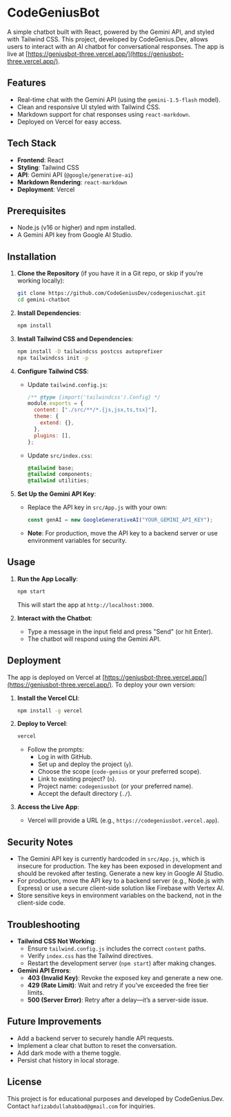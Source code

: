 # CodeGeniusBot

A simple chatbot built with React, powered by the Gemini API, and styled with Tailwind CSS. This project, developed by CodeGenius.Dev, allows users to interact with an AI chatbot for conversational responses. The app is live at [https://geniusbot-three.vercel.app/](https://geniusbot-three.vercel.app/).

## Features

- Real-time chat with the Gemini API (using the `gemini-1.5-flash` model).
- Clean and responsive UI styled with Tailwind CSS.
- Markdown support for chat responses using `react-markdown`.
- Deployed on Vercel for easy access.

## Tech Stack

- **Frontend**: React
- **Styling**: Tailwind CSS
- **API**: Gemini API (`@google/generative-ai`)
- **Markdown Rendering**: `react-markdown`
- **Deployment**: Vercel

## Prerequisites

- Node.js (v16 or higher) and npm installed.
- A Gemini API key from Google AI Studio.

## Installation

1. **Clone the Repository** (if you have it in a Git repo, or skip if you’re working locally):

   ```bash
   git clone https://github.com/CodeGeniusDev/codegeniuschat.git
   cd gemini-chatbot
   ```

2. **Install Dependencies**:

   ```bash
   npm install
   ```

3. **Install Tailwind CSS and Dependencies**:

   ```bash
   npm install -D tailwindcss postcss autoprefixer
   npx tailwindcss init -p
   ```

4. **Configure Tailwind CSS**:

   - Update `tailwind.config.js`:
     ```javascript
     /** @type {import('tailwindcss').Config} */
     module.exports = {
       content: ["./src/**/*.{js,jsx,ts,tsx}"],
       theme: {
         extend: {},
       },
       plugins: [],
     };
     ```
   - Update `src/index.css`:
     ```css
     @tailwind base;
     @tailwind components;
     @tailwind utilities;
     ```

5. **Set Up the Gemini API Key**:
   - Replace the API key in `src/App.js` with your own:
     ```javascript
     const genAI = new GoogleGenerativeAI("YOUR_GEMINI_API_KEY");
     ```
   - **Note**: For production, move the API key to a backend server or use environment variables for security.

## Usage

1. **Run the App Locally**:

   ```bash
   npm start
   ```

   This will start the app at `http://localhost:3000`.

2. **Interact with the Chatbot**:
   - Type a message in the input field and press "Send" (or hit Enter).
   - The chatbot will respond using the Gemini API.

## Deployment

The app is deployed on Vercel at [https://geniusbot-three.vercel.app/](https://geniusbot-three.vercel.app/). To deploy your own version:

1. **Install the Vercel CLI**:

   ```bash
   npm install -g vercel
   ```

2. **Deploy to Vercel**:

   ```bash
   vercel
   ```

   - Follow the prompts:
     - Log in with GitHub.
     - Set up and deploy the project (`y`).
     - Choose the scope (`code-genius` or your preferred scope).
     - Link to existing project? (`n`).
     - Project name: `codegeniusbot` (or your preferred name).
     - Accept the default directory (`./`).

3. **Access the Live App**:
   - Vercel will provide a URL (e.g., `https://codegeniusbot.vercel.app`).

## Security Notes

- The Gemini API key is currently hardcoded in `src/App.js`, which is insecure for production. The key has been exposed in development and should be revoked after testing. Generate a new key in Google AI Studio.
- For production, move the API key to a backend server (e.g., Node.js with Express) or use a secure client-side solution like Firebase with Vertex AI.
- Store sensitive keys in environment variables on the backend, not in the client-side code.

## Troubleshooting

- **Tailwind CSS Not Working**:
  - Ensure `tailwind.config.js` includes the correct `content` paths.
  - Verify `index.css` has the Tailwind directives.
  - Restart the development server (`npm start`) after making changes.
- **Gemini API Errors**:
  - **403 (Invalid Key)**: Revoke the exposed key and generate a new one.
  - **429 (Rate Limit)**: Wait and retry if you’ve exceeded the free tier limits.
  - **500 (Server Error)**: Retry after a delay—it’s a server-side issue.

## Future Improvements

- Add a backend server to securely handle API requests.
- Implement a clear chat button to reset the conversation.
- Add dark mode with a theme toggle.
- Persist chat history in local storage.

## License

This project is for educational purposes and developed by CodeGenius.Dev. Contact `hafizabdullahabbad@gmail.com` for inquiries.
